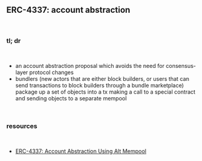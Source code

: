 ## ERC-4337: account abstraction

<br>

### tl; dr

<br>

* an account abstraction proposal which avoids the need for consensus-layer protocol changes
* bundlers (new actors that are either block builders, or users that can send transactions to block builders through a bundle marketplace) package up a set of objects into a tx making a call to a special contract and sending objects to a separate mempool


<br>

### resources

<br>

* [ERC-4337: Account Abstraction Using Alt Mempool](https://eips.ethereum.org/EIPS/eip-4337)
